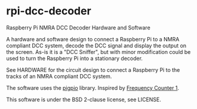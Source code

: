 # rpi-dcc-decoder
Raspberry Pi NMRA DCC Decoder Hardware and Software

A hardware and software design to connect a Raspberry Pi to a NMRA 
compliant DCC system, decode the DCC signal and display the output
on the screen.  As-is it is a "DCC Sniffer", but with minor
modification could be used to turn the Raspberry Pi into a stationary
decoder.

See HARDWARE for the circuit design to connect a Raspberry Pi to 
the tracks of an NMRA compliant DCC system.

The software uses the [pigpio](http://abyz.me.uk/rpi/pigpio/) library.
Inspired by [Frequency Counter 1](http://abyz.me.uk/rpi/pigpio/code/freq_count_1.zip).

This software is under the BSD 2-clause license, see LICENSE.

